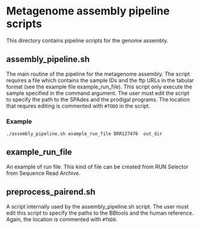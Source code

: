 # Metagenome assembly pipeline scripts
This directory contains pipeline scripts for the genome assembly.

## assembly_pipeline.sh
The main routine of the pipeline for the metagenome assembly. The script requires a file which contains the sample IDs and the ftp URLs in the tabular format (see the example file example_run_file). This script only execute the sample specified in the command argument. The user must edit the script to specify the path to the SPAdes and the prodigal programs. The location that requres editing is commented with `#TODO` in the script.

### Example
```
./assembly_pipeline.sh example_run_file DRR127476  out_dir
```

## example_run_file
An example of run file. This kind of file can be created from RUN Selector from Sequence Read Archive.

## preprocess_pairend.sh
A script internally used by the assembly_pipeline.sh script. The user must edit this script to specify the paths to the BBtools and the human reference. Again, the location is commented with `#TODO`.
